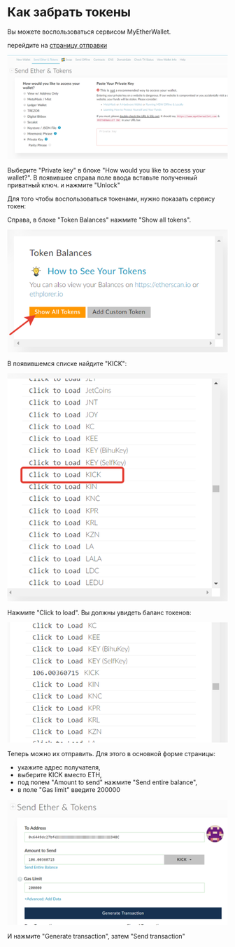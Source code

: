 # Как забрать токены

Вы можете воспользоваться сервисом MyEtherWallet.

перейдите на [страницу отправки](https://www.myetherwallet.com/#send-transaction)

![Unlock wallet](https://github.com/belukov/instr/blob/master/images/mew_unlock.png)

Выберите "Private key" в блоке "How would you like to access your wallet?". В появившее справа поле ввода вставьте полученный приватный ключ. и нажмите "Unlock"

Для того чтобы воспользоваться токенами, нужно показать сервису токен:

Справа, в блоке "Token Balances" нажмите "Show all tokens". 

![Show token](https://github.com/belukov/instr/blob/master/images/mew_show_tokens.png)

В появившемся списке найдите "KICK":

![Find kick](https://github.com/belukov/instr/blob/master/images/mew_find_kick.png)

Нажмите "Click to load". Вы должны увидеть баланс токенов: 

![Token balance](https://github.com/belukov/instr/blob/master/images/mew_token_balance.png)

Теперь можно их отправить. Для этого в основной форме страницы:
* укажите адрес получателя, 
* выберите KICK вместо ETH,
* под полем "Amount to send" нажмите "Send entire balance",
* в поле "Gas limit" введите 200000


![Transaction params](https://github.com/belukov/instr/blob/master/images/mew_transaction_params.png)

И нажмите "Generate transaction", затем "Send transaction"


